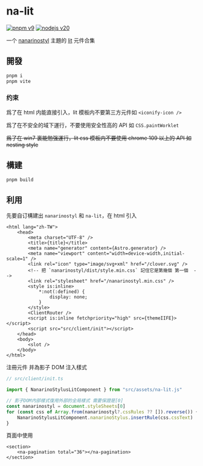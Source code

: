 # na-lit

[![pnpm v9](https://img.shields.io/badge/maintained%20with-pnpm%209.0-cc00ff.svg?style=for-the-badge&logo=pnpm)](https://pnpm.io/)
[![nodejs v20](https://img.shields.io/badge/Node.js-v20.17.0-026e00.svg?style=for-the-badge&logo=nodedotjs)](https://nodejs.org/)

一个 [nanarinostyl](https://nanarino.github.io/stylus/) 主題的 [lit](https://lit.dev/) 元件合集

## 開發

```bash
pnpm i
pnpm vite
```

### 约束

爲了在 html 内能直接引入，lit 模板内不要第三方元件如 `<iconify-icon />`

爲了在不安全的域下運行，不要使用安全性高的 API 如 `CSS.paintWorklet`

~~爲了在 win7 裏能勉强運行，lit css 模板内不要使用 chrome 109 以上的 API 如 nesting style~~

## 構建

```bash
pnpm build
```

## 利用

先要自订構建出 `nanarinostyl` 和 `na-lit`，在 html 引入

```astro
<html lang="zh-TW">
    <head>
        <meta charset="UTF-8" />
        <title>{title}</title>
        <meta name="generator" content={Astro.generator} />
        <meta name="viewport" content="width=device-width,initial-scale=1" />
        <link rel="icon" type="image/svg+xml" href="/clover.svg" />
        <!-- 把 `nanarinostyl/dist/style.min.css` 記住它是第幾個 第一個  -->
        <link rel="stylesheet" href="/nanarinostyl.min.css" />
        <style is:inline>
            *:not(:defined) {
                display: none;
            }
        </style>
        <ClientRouter />
        <script is:inline fetchpriority="high" src={themeIIFE}></script>
        <script src="src/client/init"></script>
    </head>
    <body>
        <slot />
    </body>
</html>
```

注冊元件 并為影子 DOM 注入樣式

```ts
// src/client/init.ts

import { NanarinoStylusLitComponent } from "src/assets/na-lit.js"

// 影子DOM内部樣式復用外部的全局樣式 需要保證是[0]
const nanarinostyl = document.styleSheets[0]
for (const css of Array.from(nanarinostyl?.cssRules ?? []).reverse()) {
    NanarinoStylusLitComponent.nanarinoStylus.insertRule(css.cssText)
}
```

頁面中使用

```astro
<section>
    <na-pagination total="36"></na-pagination>
</section>
```
